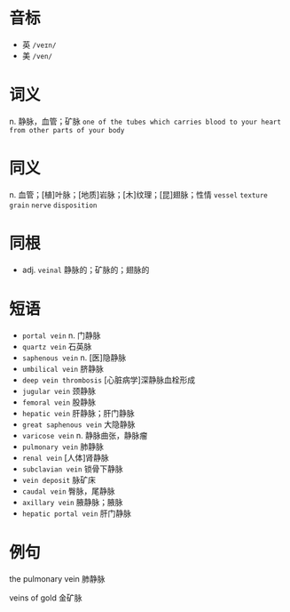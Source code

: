 # 音标

- 英 `/veɪn/`
- 美 `/ven/`

# 词义

n. 静脉，血管；矿脉
`one of the tubes which carries blood to your heart from other parts of your body`

# 同义

n. 血管；[植]叶脉；[地质]岩脉；[木]纹理；[昆]翅脉；性情
`vessel` `texture` `grain` `nerve` `disposition`

# 同根

- adj. `veinal` 静脉的；矿脉的；翅脉的

# 短语

- `portal vein` n. 门静脉
- `quartz vein` 石英脉
- `saphenous vein` n. [医]隐静脉
- `umbilical vein` 脐静脉
- `deep vein thrombosis` [心脏病学]深静脉血栓形成
- `jugular vein` 颈静脉
- `femoral vein` 股静脉
- `hepatic vein` 肝静脉；肝门静脉
- `great saphenous vein` 大隐静脉
- `varicose vein` n. 静脉曲张，静脉瘤
- `pulmonary vein` 肺静脉
- `renal vein` [人体]肾静脉
- `subclavian vein` 锁骨下静脉
- `vein deposit` 脉矿床
- `caudal vein` 臀脉，尾静脉
- `axillary vein` 腋静脉；腋脉
- `hepatic portal vein` 肝门静脉

# 例句

the pulmonary vein
肺静脉

veins of gold
金矿脉


